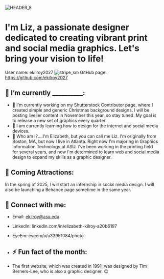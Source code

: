 ![HEADER_8](https://github.com/user-attachments/assets/b1f40e96-15a0-4653-a711-4ff70a7c7ccf)
<h1>I'm Liz, a passionate designer dedicated to creating vibrant print and social media graphics. Let's bring your vision to life! </h1> 

User name: ekilroy2027 ![stripe_sm](https://github.com/user-attachments/assets/a6d3a2f0-a17b-457c-8081-24b5399efdba) GitHub page: https://github.com/ekilroy2027

<!--Elizabeth Kilroy-->
## 👋 I’m currently __________:
- 🔭 I'm currently working on my Shutterstock Contributor page, where I created simple and generic Christmas background designs. I will be posting livelier content in November this year, so stay tuned. My goal is to release a new set of graphics every quarter.      
- 🌱 I am currently learning how to design for the internet and social media devices.
- 💬 Who am I?....I'm Elizabeth, but you can call me Liz. I'm originally from Boston, MA, but now I live in Atlanta. Right now I'm majoring in Graphics Information Technology at ASU. I've been working in the printing field for several years, and now I'm determined to learn web and social media design to expand my skills as a graphic designer.
## 📣 Coming Attractions:
In the spring of 2025, I will start an internship in social media design. I will also be launching a Behance page sometime in the same year. 
## 🤙 Connect with me:
- Email: ekilroy@asu.edu
- LinkedIn: linkedin.com/in/elizabeth-kilroy-a20b6197
- EyeEm: eyeem/u/u33951084/photo

- ## ⚡ Fun fact of the month:
- The first website, which was created in 1991, was designed by Tim Berners-Lee, who is also a graphic designer. 😉

